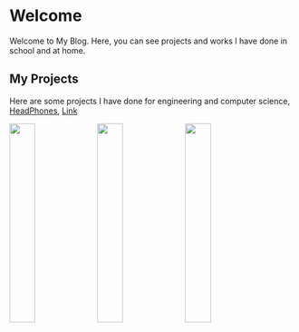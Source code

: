 # Welcome

   Welcome to My Blog. Here, you can see projects and works I have done in school and at home.

## My Projects
   Here are some projects I have done for engineering and computer science, 
   [HeadPhones](https://jameswang605.github.io/Headphone/), [Link](url)

<img src="http://thyrsi.com/t6/616/1543198818x1822612407.jpg" width="30%" height="30%">      <img src="http://thyrsi.com/t6/616/1543199134x1822612407.jpg" width="30%" height="30%">      <img src="http://thyrsi.com/t6/616/1543199152x1822612407.jpg" width="30%" height="30%">
